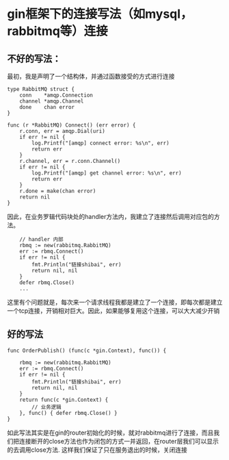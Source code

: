 # gin框架下的连接写法（如mysql，rabbitmq等）连接

## 不好的写法：
最初，我是声明了一个结构体，并通过函数接受的方式进行连接
```
type RabbitMQ struct {
	conn    *amqp.Connection
	channel *amqp.Channel
	done    chan error
}

func (r *RabbitMQ) Connect() (err error) {
	r.conn, err = amqp.Dial(uri)
	if err != nil {
		log.Printf("[amqp] connect error: %s\n", err)
		return err
	}
	r.channel, err = r.conn.Channel()
	if err != nil {
		log.Printf("[amqp] get channel error: %s\n", err)
		return err
	}
	r.done = make(chan error)
	return nil
}
```
因此，在业务罗辑代码块处的handler方法内，我建立了连接然后调用对应包的方法。
```
    // handler 内部
	rbmq := new(rabbitmq.RabbitMQ)
	err := rbmq.Connect()
	if err != nil {
		fmt.Println("链接shibai", err)
		return nil, nil
	}
    defer rbmq.Close()
    ...
```

这里有个问题就是，每次来一个请求线程我都是建立了一个连接，即每次都是建立一个tcp连接，开销相对巨大。因此，如果能够复用这个连接，可以大大减少开销

## 好的写法
```
func OrderPublish() (func(c *gin.Context), func()) {

    rbmq := new(rabbitmq.RabbitMQ)
	err := rbmq.Connect()
	if err != nil {
		fmt.Println("链接shibai", err)
		return nil, nil
	}
	return func(c *gin.Context) {
        // 业务逻辑
    }, func() { defer rbmq.Close() }
}
```
如此写法其实是在gin的router初始化的时候，就对rabbitmq进行了连接，而且我们把连接断开的close方法也作为闭包的方式一并返回，在router层我们可以显示的去调用close方法.
这样我们保证了只在服务退出的时候，关闭连接